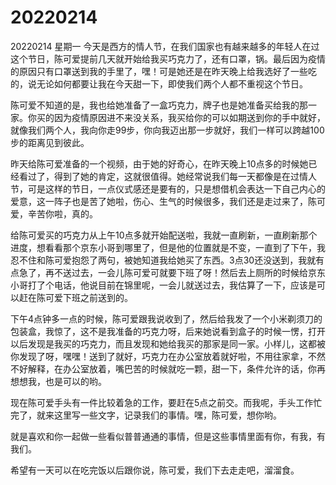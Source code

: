 # 20220214
20220214 星期一
今天是西方的情人节，在我们国家也有越来越多的年轻人在过这个节日，陈可爱提前几天就开始给我买巧克力了，还有口罩，锅。最后因为疫情的原因只有口罩送到我的手里了，嘿！可是她还是在昨天晚上给我选好了一些吃的，说无论如何都要让我在今天甜一下，即使我们两个人都不重视这个节日。

陈可爱不知道的是，我也给她准备了一盒巧克力，牌子也是她准备买给我的那一家。你买的因为疫情原因进不来没关系，我买给你的可以如期送到你的手中就好，就像我们两个人，我向你走99步，你向我迈出那一步就好，我们一样可以跨越100步的距离见到彼此。

昨天给陈可爱准备的一个视频，由于她的好奇心，在昨天晚上10点多的时候她已经看过了，得到了她的肯定，这就很值得。她经常说我们每一天都像是在过情人节，可是这样的节日，一点仪式感还是要有的，只是想借机会表达一下自己内心的爱意，这一阵子也是苦了她啦，伤心、生气的时候很多，我们还是走过来了，陈可爱，辛苦你啦，真的。

给陈可爱买的巧克力从上午10点多就开始配送啦，我就一直刷新，一直刷新那个进度，想看看那个京东小哥到哪里了，但是他的位置就是不变，一直到了下午，我忍不住和陈可爱抱怨了两句，被她知道我给她买了东西。3点30还没送到，我就有点急了，再不送过去，一会儿陈可爱可就要下班了呀！然后去上厕所的时候给京东小哥打了个电话，他说目前在锦里呢，一会儿就送过去，我估算了一下，应该是可以赶在陈可爱下班之前送到的。

下午4点钟多一点的时候，陈可爱跟我说收到了，然后给我发了一个小米剃须刀的包装盒，我惊了，这不是我准备的巧克力呀，后来她说看到盒子的时候一愣，打开以后发现是我买的巧克力，而且发现和她给我买的那家是同一家。小样儿，这都被你发现了呀，嘿嘿！送到了就好，巧克力在办公室放着就好啦，不用往家拿，不然不好解释，在办公室放着，嘴巴苦的时候就吃一颗，甜一下，条件允许的话，你再想想我，也是可以的哟。

现在陈可爱手头有一件比较着急的工作，要赶在5点之前交。而我呢，手头工作忙完了，就来这里写一些文字，记录我们的事情。嘿，陈可爱，想你哟。

就是喜欢和你一起做一些看似普普通通的事情，但是这些事情里面有你，有我，有我们。

希望有一天可以在吃完饭以后跟你说，陈可爱，我们下去走走吧，溜溜食。